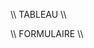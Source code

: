 \\\\ TABLEAU \\\\
<!-- 
<table>

    <thead> HEADER DU TABLEAU.
        <tr> LIGNE.
            <th></th> TH CAR C'EST UNE CELLULE DANS LE THEAD.
        </tr>
    </thead>

    <tbody> BODY DU TABLEAU.
        <tr> LIGNE.
            <td></td> CELLULE.
        </tr>
    </tbody>

    <tfoot> FOOTER DU TABLEAU.
        <tr> LIGNE.
            <td></td> CELLULE.
        </tr>
    </tfoot>

</table>
-->





\\\\ FORMULAIRE \\\\
<!--
<form action="action_name">
    <fieldset>
        <legend></legend>
        <div>
            <label for=""></label>
            <input type="" name="" id=""></input>
        </div>
    </fieldset>

    <fieldset>
        <select>
            <option></option>
        </select>
    </fieldset>

    <textarea></textarea>
</form>
-->
